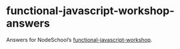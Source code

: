 # functional-javascript-workshop-answers

Answers for NodeSchool’s [functional-javascript-workshop](https://github.com/timoxley/functional-javascript-workshop).
